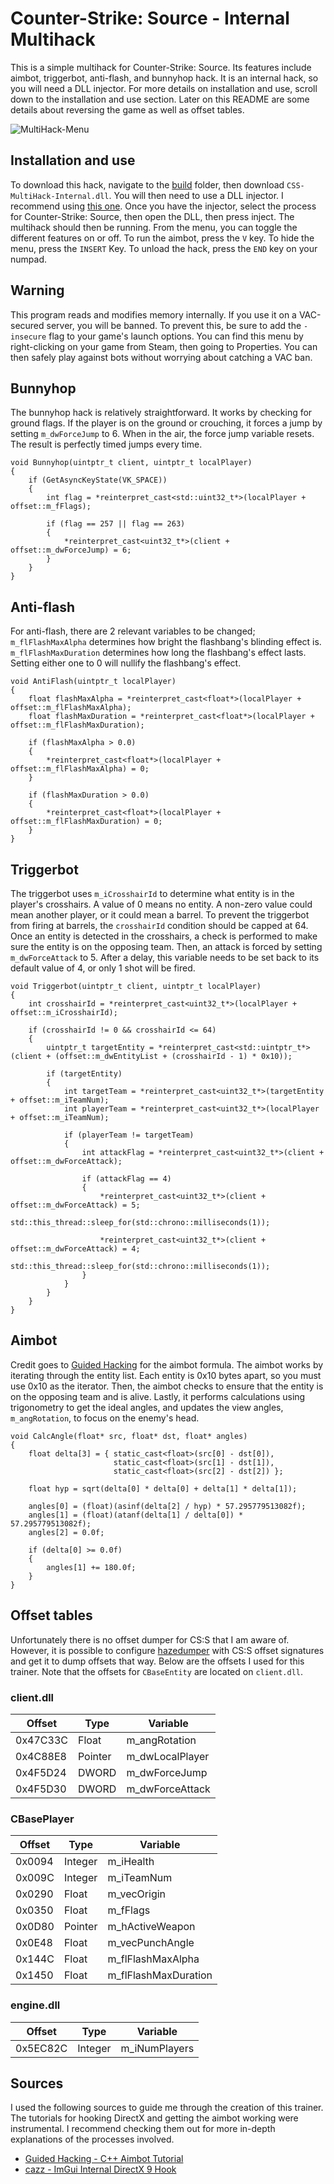 # Counter-Strike: Source - Internal Multihack
This is a simple multihack for Counter-Strike: Source. Its features include
aimbot, triggerbot, anti-flash, and bunnyhop hack. It is an internal hack,
so you will need a DLL injector. For more details on installation and use,
scroll down to the installation and use section. Later on this README are some
details about reversing the game as well as offset tables.

![MultiHack-Menu](https://github.com/JulianOzelRose/CSS-MultiHack-Internal/assets/95890436/4e31f08a-dab9-4977-b2ff-b7e8396da1eb)


## Installation and use
To download this hack, navigate to the [build](https://github.com/JulianOzelRose/CSS-MultiHack-Internal/tree/master/CSS-MultiHack-Internal/build)
folder, then download ```CSS-MultiHack-Internal.dll```. You will then need to use a DLL injector.
I recommend using [this one](https://guidedhacking.com/resources/guided-hacking-dll-injector.4/).
Once you have the injector, select the process for Counter-Strike: Source, then open the DLL,
then press inject. The multihack should then be running. From the menu, you can toggle the different
features on or off. To run the aimbot, press the ```V``` key. To hide the menu, press the ```INSERT``` Key.
To unload the hack, press the ```END``` key on your numpad.

## Warning
This program reads and modifies memory internally. If you use it on a VAC-secured server,
you will be banned. To prevent this, be sure to add the ```-insecure``` flag to your
game's launch options. You can find this menu by right-clicking on your game from Steam,
then going to Properties. You can then safely play against bots without worrying
about catching a VAC ban.

## Bunnyhop
The bunnyhop hack is relatively straightforward. It works by checking for ground flags. If the player
is on the ground or crouching, it forces a jump by setting ```m_dwForceJump``` to 6. When in the air,
the force jump variable resets. The result is perfectly timed jumps every time.

```
void Bunnyhop(uintptr_t client, uintptr_t localPlayer)
{
	if (GetAsyncKeyState(VK_SPACE))
	{
		int flag = *reinterpret_cast<std::uint32_t*>(localPlayer + offset::m_fFlags);

		if (flag == 257 || flag == 263)
		{
			*reinterpret_cast<uint32_t*>(client + offset::m_dwForceJump) = 6;
		}
	}
}
```

## Anti-flash
For anti-flash, there are 2 relevant variables to be changed; ```m_flFlashMaxAlpha```
determines how bright the flashbang's blinding effect is. ```m_flFlashMaxDuration``` determines
how long the flashbang's effect lasts. Setting either one to 0 will nullify the flashbang's effect.

```
void AntiFlash(uintptr_t localPlayer)
{
	float flashMaxAlpha = *reinterpret_cast<float*>(localPlayer + offset::m_flFlashMaxAlpha);
	float flashMaxDuration = *reinterpret_cast<float*>(localPlayer + offset::m_flFlashMaxDuration);

	if (flashMaxAlpha > 0.0)
	{
		*reinterpret_cast<float*>(localPlayer + offset::m_flFlashMaxAlpha) = 0;
	}

	if (flashMaxDuration > 0.0)
	{
		*reinterpret_cast<float*>(localPlayer + offset::m_flFlashMaxDuration) = 0;
	}
}
```

## Triggerbot
The triggerbot uses ```m_iCrosshairId``` to determine what entity is in the player's
crosshairs. A value of 0 means no entity. A non-zero value could mean another player,
or it could mean a barrel. To prevent the triggerbot from firing at barrels, the
```crosshairId``` condition should be capped at 64. Once an entity is detected in the
crosshairs, a check is performed to make sure the entity is on the opposing team.
Then, an attack is forced by setting ```m_dwForceAttack``` to 5. After a delay, this
variable needs to be set back to its default value of 4, or only 1 shot will be fired.
```
void Triggerbot(uintptr_t client, uintptr_t localPlayer)
{
	int crosshairId = *reinterpret_cast<uint32_t*>(localPlayer + offset::m_iCrosshairId);

	if (crosshairId != 0 && crosshairId <= 64)
	{
		uintptr_t targetEntity = *reinterpret_cast<std::uintptr_t*>(client + (offset::m_dwEntityList + (crosshairId - 1) * 0x10));

		if (targetEntity)
		{
			int targetTeam = *reinterpret_cast<uint32_t*>(targetEntity + offset::m_iTeamNum);
			int playerTeam = *reinterpret_cast<uint32_t*>(localPlayer + offset::m_iTeamNum);

			if (playerTeam != targetTeam)
			{
				int attackFlag = *reinterpret_cast<uint32_t*>(client + offset::m_dwForceAttack);

				if (attackFlag == 4)
				{
					*reinterpret_cast<uint32_t*>(client + offset::m_dwForceAttack) = 5;
					std::this_thread::sleep_for(std::chrono::milliseconds(1));

					*reinterpret_cast<uint32_t*>(client + offset::m_dwForceAttack) = 4;
					std::this_thread::sleep_for(std::chrono::milliseconds(1));
				}
			}
		}
	}
}
```

## Aimbot
Credit goes to [Guided Hacking](https://guidedhacking.com/) for the aimbot formula.
The aimbot works by iterating through the entity list. Each entity is 0x10 bytes apart,
so you must use 0x10 as the iterator. Then, the aimbot checks to ensure that the entity
is on the opposing team and is alive. Lastly, it performs calculations using trigonometry
to get the ideal angles, and updates the view angles, ```m_angRotation```, to focus on the
enemy's head.
```
void CalcAngle(float* src, float* dst, float* angles)
{
	float delta[3] = { static_cast<float>(src[0] - dst[0]),
					   static_cast<float>(src[1] - dst[1]),
					   static_cast<float>(src[2] - dst[2]) };

	float hyp = sqrt(delta[0] * delta[0] + delta[1] * delta[1]);

	angles[0] = (float)(asinf(delta[2] / hyp) * 57.295779513082f);
	angles[1] = (float)(atanf(delta[1] / delta[0]) * 57.295779513082f);
	angles[2] = 0.0f;

	if (delta[0] >= 0.0f)
	{
		angles[1] += 180.0f;
	}
}
```

## Offset tables
Unfortunately there is no offset dumper for CS:S that I am aware of. However, it
is possible to configure [hazedumper](https://github.com/frk1/hazedumper) with CS:S
offset signatures and get it to dump offsets that way. Below are the offsets I used
for this trainer. Note that the offsets for ```CBaseEntity``` are located on ```client.dll```.

###                client.dll                            ###
| Offset          | Type            | Variable             |
| --------------- | --------------- | -------------------- |
| 0x47C33C        | Float           | m_angRotation        |
| 0x4C88E8        | Pointer         | m_dwLocalPlayer      |
| 0x4F5D24        | DWORD           | m_dwForceJump        |
| 0x4F5D30        | DWORD           | m_dwForceAttack      |

###               CBasePlayer                            ###
| Offset          | Type            | Variable             |
| --------------- | --------------- | -------------------- |
| 0x0094          | Integer         | m_iHealth            |
| 0x009C          | Integer         | m_iTeamNum           |
| 0x0290          | Float           | m_vecOrigin          |
| 0x0350          | Float           | m_fFlags             |
| 0x0D80          | Pointer         | m_hActiveWeapon      |
| 0x0E48          | Float           | m_vecPunchAngle      |
| 0x144C          | Float           | m_flFlashMaxAlpha    |
| 0x1450          | Float           | m_flFlashMaxDuration |


###               engine.dll                             ###
| Offset          | Type            | Variable             |
| --------------- | --------------- | -------------------- |
| 0x5EC82C        | Integer         | m_iNumPlayers        |

## Sources
I used the following sources to guide me through the creation of this trainer. The
tutorials for hooking DirectX and getting the aimbot working were instrumental. I recommend
checking them out for more in-depth explanations of the processes involved.
- [Guided Hacking - C++ Aimbot Tutorial](https://www.youtube.com/playlist?list=PLt9cUwGw6CYFgcPd7040cBPCq24maby8_)
- [cazz - ImGui Internal DirectX 9 Hook](https://www.youtube.com/watch?v=vF5fzIDUJVw)
